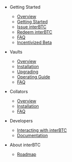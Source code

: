 <!-- docs/_sidebar.md -->

* Getting Started

  * [Overview](start/overview.md)
  * [Getting Started](start/prereq.md)
  * [Issue interBTC](start/issue.md)
  * [Redeem interBTC](start/redeem.md)
  * [FAQ](start/faq.md)
  * [Incentivized Beta](start/beta)

* Vaults

  * [Overview](vault/overview.md)
  * [Installation](vault/installation.md)
  * [Upgrading](vault/upgrading.md)
  * [Operating Guide](vault/guide.md)
  * [FAQ](vault/faq.md)

* Collators

  * [Overview](collator/overview.md)
  * [Installation](collator/guide.md)
  * [FAQ](collator/faq.md)

* Developers

  * [Interacting with interBTC](developers/integration.md)
  * [Documentation](developers/documentation.md)

* About interBTC

  * [Roadmap](about/roadmap.md)
